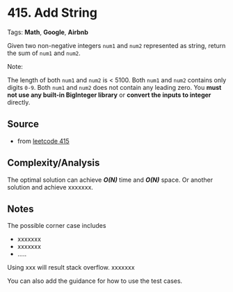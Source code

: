 [comment]: <> (This is a comment, it will not be included. For every question commit to the repository, you should put this readme file in the question/problem folder as a readme file, rename it to README.md)

# 415. Add String
Tags: __Math__, __Google__, __Airbnb__

Given two non-negative integers `num1` and `num2` represented as string, return the sum of `num1` and `num2`.

Note:

The length of both `num1` and `num2` is < 5100.
Both `num1` and `num2` contains only digits `0-9`.
Both `num1` and `num2` does not contain any leading zero.
You **must not use any built-in BigInteger library** or **convert the inputs to integer** directly.

## Source
[comment]: <> (brief intro to the source of this question. e.g.,)
* from [leetcode 415](https://leetcode.com/problems/add-strings)

## Complexity/Analysis
The optimal solution can achieve ___O(N)___ time and ___O(N)___ space. Or another solution and achieve xxxxxxx.

## Notes
The possible corner case includes
* xxxxxxx
* xxxxxxx
* .....

Using xxx will result stack overflow. xxxxxxx

You can also add the guidance for how to use the test cases.
